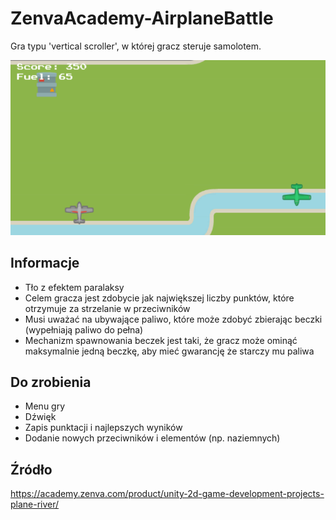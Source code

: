 # ZenvaAcademy-AirplaneBattle
Gra typu 'vertical scroller', w której gracz steruje samolotem.

![Gra](/Screenshots/game.png?raw=true)

## Informacje
- Tło z efektem paralaksy
- Celem gracza jest zdobycie jak największej liczby punktów, które otrzymuje za strzelanie w przeciwników
- Musi uważać na ubywające paliwo, które może zdobyć zbierając beczki (wypełniają paliwo do pełna)
- Mechanizm spawnowania beczek jest taki, że gracz może ominąć maksymalnie jedną beczkę, aby mieć gwarancję że starczy mu paliwa

## Do zrobienia
- Menu gry
- Dźwięk
- Zapis punktacji i najlepszych wyników
- Dodanie nowych przeciwników i elementów (np. naziemnych)

## Źródło
https://academy.zenva.com/product/unity-2d-game-development-projects-plane-river/